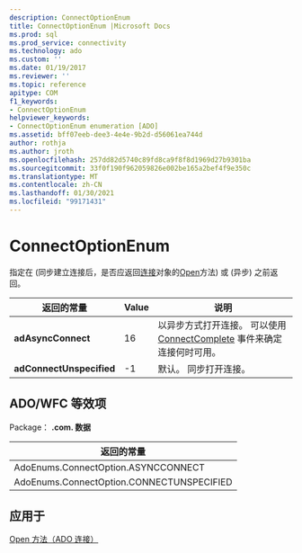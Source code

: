 ```yaml
---
description: ConnectOptionEnum
title: ConnectOptionEnum |Microsoft Docs
ms.prod: sql
ms.prod_service: connectivity
ms.technology: ado
ms.custom: ''
ms.date: 01/19/2017
ms.reviewer: ''
ms.topic: reference
apitype: COM
f1_keywords:
- ConnectOptionEnum
helpviewer_keywords:
- ConnectOptionEnum enumeration [ADO]
ms.assetid: bff07eeb-dee3-4e4e-9b2d-d56061ea744d
author: rothja
ms.author: jroth
ms.openlocfilehash: 257dd82d5740c89fd8ca9f8f8d1969d27b9301ba
ms.sourcegitcommit: 33f0f190f962059826e002be165a2bef4f9e350c
ms.translationtype: MT
ms.contentlocale: zh-CN
ms.lasthandoff: 01/30/2021
ms.locfileid: "99171431"
---
```

# <a name="connectoptionenum"></a>ConnectOptionEnum
指定在 (同步建立连接后，是否应返回[连接](./connection-object-ado.md)对象的[Open](./open-method-ado-connection.md)方法) 或 (异步) 之前返回。  
  
|返回的常量|Value|说明|  
|--------------|-----------|-----------------|  
|**adAsyncConnect**|16|以异步方式打开连接。 可以使用 [ConnectComplete](./connectcomplete-and-disconnect-events-ado.md) 事件来确定连接何时可用。|  
|**adConnectUnspecified**|-1|默认。 同步打开连接。|  
  
## <a name="adowfc-equivalent"></a>ADO/WFC 等效项  
 Package： **.com. 数据**  
  
|返回的常量|  
|--------------|  
|AdoEnums.ConnectOption.ASYNCCONNECT|  
|AdoEnums.ConnectOption.CONNECTUNSPECIFIED|  
  
## <a name="applies-to"></a>应用于  
 [Open 方法（ADO 连接）](./open-method-ado-connection.md)